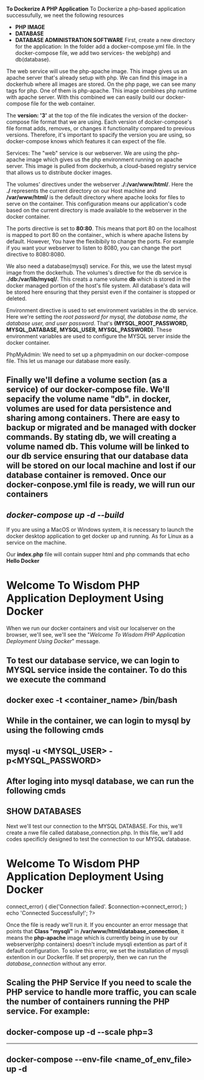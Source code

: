 **To Dockerize A PHP Application**
To Dockerize a php-based application successufully, we neet the following resources
- **PHP IMAGE**
- **DATABASE**
- **DATABASE ADMINISTRATION SOFTWARE**
First, create a new directory for the application: In the folder add a docker-compose.yml file. In the docker-compose file, we add two services- the web(php) and db(database).

The web service will use the php-apache image. This image gives us an apache server that's already setup with php. We can find this image in a dockerhub where all images are stored. On the php page, we can see many tags for php. One of them is php-apache. This image combines php runtime with apache server. With this combined we can easily build our docker-compose file for the web container.

The **version: '3'** at the top of the file indicates the version of the docker-compose file format that we are using. Each version of docker-compose's file format adds, removes, or changes it functionality compared to previous versions. Therefore, it's important to spacify the version you are using, so docker-compose knows which features it can expect of the file. 

Services: The "web" service is our webserver. We are using the php-apache image which gives us the php environment running on apache server. This image is pulled from dockerhub, a cloud-based registry service that allows us to distribute docker images.

The volumes' directives under the webserver **./:/var/www/html/**. Here the **./** represents the current directory on our Host machine and **/var/www/html/** is the default directory where apache looks for files to serve on the container. This configuration means our application's code based on the current directory is made available to the webserver in the docker container.

The ports directive is set to **80:80**. This means that port 80 on the localhost is mapped to port 80 on the container., which is where apache listens by default. However, You have the flexibibily to change the ports. For example if you want your webserver to listen to 8080, you can change the port directive to 8080:8080.

We also need a database(mysql) service. For this, we use the latest mysql image from the dockerhub.
The volumes's directive for the db service is **./db:/var/lib/mysql/**. This creats a name volume **db** which is stored in the docker managed portion of the host's file system. All database's data will be stored here ensuring that they persist even if the container is stopped or deleted.

Environment directive is used to set environment variables in the db service. Here we're setting the *root password for mysql, the database name, the database user, and user password*. That's **(MYSQL_ROOT_PASSWORD, MYSQL_DATABASE, MYSQL_USER, MYSQL_PASSWORD)**. These environment variables are used to configure the MYSQL server inside the docker container.


PhpMyAdmin: We need to set up a phpmyadmin on our docker-compose file. This let us manage our database more easily.


Finally we'll define a volume section (as a service) of our docker-compose file. We'll sepacify the volume name "db". in docker, volumes are used for data persistence and sharing among containers. There are easy to backup or migrated and be managed with docker commands. By stating db, we will creating a volume named db. This volume will be linked to our db service ensuring that our database data will be stored on our local machine and lost if our database container is removed. Once our docker-conpose.yml file is ready, we will run our containers
---
*docker-compose up -d --build*
---

If you are using a MacOS or Windows system, it is necessary to launch the docker desktop application to get docker up and running. As for Linux as a service on the machine.

Our **index.php** file will contain supper html and php commands that echo **Hello Docker**

<!DOCTYPE html>
<html>

<head>
    <title>Wisdom</title>
</head>

<body>
    <h1>Welcome To Wisdom PHP Application Deployment Using Docker</h1>
    <p>
        <?php
            echo 'Hello Docker!!!';
        ?>
    </p>
</body>

</html> 

When we run our docker containers and visit our localserver on the browser, we'll see, we'll see the "*Welcome To Wisdom PHP Application Deployment Using Docker*" message.

To test our database service, we can login to **MYSQL** service inside the container. To do this we execute the command
---
docker exec -t <container_name> /bin/bash
---

While in the container, we can login to mysql by using the following cmds
---
mysql -u <MYSQL_USER> -p<MYSQL_PASSWORD>
---

After loging into mysql database, we can run the following cmds
---
SHOW DATABASES
---

Next we'll test our connection to the MYSQL DATABASE. For this, we'll create a nwe file called database_connection.php. In this file, we'll add codes specificly designed to test the connection to our MYSQL database.

<!DOCTYPE html>
<html>

<head>
    <title>Wisdom</title>
</head>

<body>
    <h1>Welcome To Wisdom PHP Application Deployment Using Docker</h1>
    <p>
        <?php
            $servername ='mysql_con'; // container's name
            $username ='php_user';   // MYSQL_USER
            $password ='admin123';  // MYSQL_PASSWORD
            $dbname ='testdb';     // MYSQL_DATABASE
            $connection = new mysqli($servername, $username, $password, $dbname);            
            if ($connection->connect_error) {
                die('Connection failed'. $connection->connect_error);
            }
            echo 'Connected Successfully!';
        ?>
    </p>
</body>

</html>


Once the file is ready we'll run it.
If you encounter an error message that points that **Class "mysqli"** in **/var/www/html/database_connection**, it means the **php-apache** image which is currently being in use by our webserver(php containers) doesn't include mysqli extention as part of it default configuration. To solve this error, we set the installation of mysqli extention in our Dockerfile. If set properply, then we can run the *database_connection* without any error.

**Scaling the PHP Service**
If you need to scale the PHP service to handle more traffic, you can scale the number of containers running the PHP service. For example:
---
docker-compose up -d --scale php=3
---

---
docker-compose --env-file <name_of_env_file> up -d
---